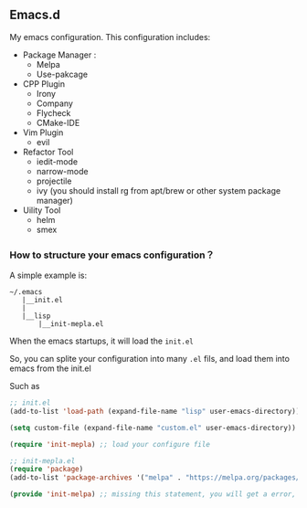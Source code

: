 ## Emacs.d

My emacs configuration. This configuration includes:

- Package Manager :
    - Melpa
    - Use-pakcage
- CPP Plugin
    - Irony
    - Company
    - Flycheck
    - CMake-IDE
-   Vim Plugin
    - evil
- Refactor Tool
    - iedit-mode
    - narrow-mode
    - projectile
    - ivy (you should install rg from apt/brew or other system package manager)
- Uility Tool
    - helm
    - smex

### How to structure your emacs configuration？

 A simple example is:

```
~/.emacs
   |__init.el
   |
   |__lisp
       |__init-mepla.el
```

When the emacs startups, it will load the `init.el`

So, you can splite your configuration into many `.el` fils, and load them into emacs from the init.el

Such as

```lisp
;; init.el
(add-to-list 'load-path (expand-file-name "lisp" user-emacs-directory)) ;; add a path for searching

(setq custom-file (expand-file-name "custom.el" user-emacs-directory)) ;; set a file for adding custom-set-variables, if you don't do it, the variables will be wrote into your configure file

(require 'init-mepla) ;; load your configure file
```

```lisp
;; init-mepla.el
(require 'package)
(add-to-list 'package-archives '("melpa" . "https://melpa.org/packages/") t)

(provide 'init-melpa) ;; missing this statement, you will get a error, because you require this model in init.el
```

